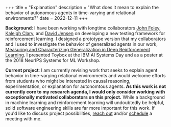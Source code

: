 +++
title = "Explanation"
description = "What does it mean to explain the behavior of autonomous agents in time-varying and relational environments?"
date = 2022-12-11
+++

**Background**: I have been working with longtime collaborators [John Foley](https://jjfoley.me/), [Kaleigh Clary](https://cs.umass.edu/~kclary), and [David Jensen](https://cs.umass.edu/~jensen) on developing a new testing framework for reinforcement learning. I designed a prototype version that my collaborators and I used to investigate the behavior of generalized agents in our work, [Measuring and Characterizing Generalization in Deep Reinforcement Learning](https://arxiv.org/pdf/1812.02868.pdf). I presented Toybox at the IBM AI Systems Day and as a poster at the 2018 NeurIPS Systems for ML Workshop. 

**Current project**: I am currently revising work that seeks to explain agent behavior in time-varying relational environments and would welcome efforts from students who might be interested in causal reasoning, experimentation, or explanation for autonomtous agents. **As this work is not currently core to my research agenda, I would only consider working with exceptionally motivated collaborators on this project.** While a background in machine learning and reinforcement learning will undoubtedly be helpful, solid software engineering skills are far more important for this work. If you'd like to discuss project possibilities, [reach out](mailto:e.tosch@northeastern.edu) and/or [schedule](/https://calendly.com/etosch/30min) a meeting with me.